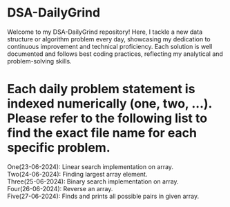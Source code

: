 # DSA-DailyGrind
Welcome to my DSA-DailyGrind repository! Here, I tackle a new data structure or algorithm problem every day, showcasing my dedication to continuous improvement and technical proficiency. Each solution is well 
documented and follows best coding practices, reflecting my analytical and problem-solving skills.

# Each daily problem statement is indexed numerically (one, two, ...). Please refer to the following list to find the exact file name for each specific problem.
One(23-06-2024):        Linear search implementation on array.  
Two(24-06-2024):        Finding largest array element.  
Three(25-06-2024):      Binary search implementation on array.  
Four(26-06-2024):       Reverse an array.  
Five(27-06-2024):       Finds and prints all possible pairs in given array.   